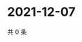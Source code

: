 # 2021-12-07

共 0 条

<!-- BEGIN WEIBO -->
<!-- 最后更新时间 Tue Dec 07 2021 10:04:25 GMT+0800 (China Standard Time) -->

<!-- END WEIBO -->
